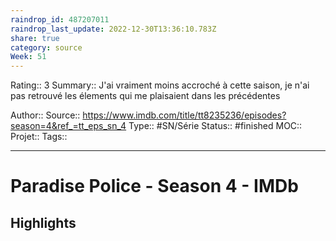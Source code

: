 ```yaml
---
raindrop_id: 487207011
raindrop_last_update: 2022-12-30T13:36:10.783Z
share: true
category: source
Week: 51
---
```


Rating:: 3
Summary:: J'ai vraiment moins accroché à cette saison, je n'ai pas retrouvé les élements qui me plaisaient dans les précédentes

Author::
Source:: https://www.imdb.com/title/tt8235236/episodes?season=4&ref_=tt_eps_sn_4
Type:: #SN/Série 
Status:: #finished 
MOC::
Projet:: 
Tags:: 

---
# Paradise Police - Season 4 - IMDb



## Highlights
